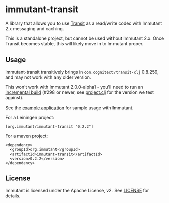 # immutant-transit

A library that allows you to use
[Transit](https://github.com/cognitect/transit-format) as a read/write
codec with Immutant 2.x messaging and caching.

This is a standalone project, but cannot be used without
Immutant 2.x. Once Transit becomes stable, this will likely move in to
Immutant proper.

## Usage

immutant-transit transitively brings in
`com.cognitect/transit-clj` 0.8.259, and may not work with any older
version.

This won't work with Immutant 2.0.0-alpha1 - you'll need to run an
[incremental build](http://immutant.org/builds/2x/) (#298 or newer,
see [project.clj](project.clj) for the version we test against).

See the [example application](example-app/README.md) for sample usage
with Immutant.

For a Leiningen project:

    [org.immutant/immutant-transit "0.2.2"]

For a maven project:

    <dependency>
      <groupId>org.immutant</groupId>
      <artifactId>immutant-transit</artifactId>
      <version>0.2.2</version>
    </dependency>

## License

Immutant is licensed under the Apache License, v2. See
[LICENSE](LICENSE) for details.
